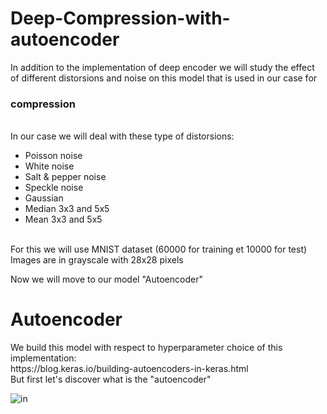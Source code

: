 # Deep-Compression-with-autoencoder
 In addition to the implementation of deep encoder we will study the effect of different distorsions and noise on this model that is used in our case for <h3> compression </h3> <br>
 In our case we will deal with these type of distorsions: <br>
- Poisson noise <br>
- White  noise <br>
- Salt & pepper  noise <br>
- Speckle noise <br>
- Gaussian <br>
- Median 3x3 and 5x5 <br>
- Mean 3x3 and 5x5 <br>
<br>
For this we will use MNIST dataset (60000 for training et 10000 for test) <br> 
Images are in grayscale with 28x28 pixels

Now we will move to our model "Autoencoder"
<h1> Autoencoder </h1>
We build this model with respect to hyperparameter choice of this implementation: <br>
https://blog.keras.io/building-autoencoders-in-keras.html <br> 
But first let's discover what is the "autoencoder" 

![in](https://user-images.githubusercontent.com/35869627/71977626-8ed33900-3219-11ea-94d2-ee019d02970c.png)

